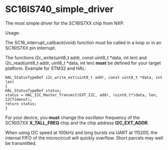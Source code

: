 # SC16IS740_simple_driver

The most simple driver for the SC16IS7XX chip from NXP.

Usage:

The SC16_interrupt_callback(void) function must be called in a loop or in an SC16IS7XX pin interrupt. 

The functions i2c_write(uint8_t addr, const uint8_t *data, int len) and i2c_read(uint8_t addr, uint8_t *data, int len) **must** be defined for your target platform.
Example for STM32 and HAL:
```
HAL_StatusTypeDef i2c_write_ext(uint8_t addr, const uint8_t *data, int len)
{
HAL_StatusTypeDef status;
status = HAL_I2C_Master_Transmit(EXT_I2C, addr, (uint8_t*)data, len, I2CTimeout);
return status;
}
```

For your device, you **must** change the oscillator frequency of the SC16IS7XX **X_TALL_FREQ** chip and the chip address **I2C_EXT_ADDR**.

When using I2C speed at 100kHz and long bursts via UART at 115200, the internal FIFO of the microcircuit will quickly overflow. Short parcels may well be transmitted.
